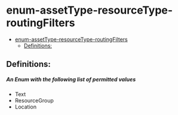 <a name="enum-assettype-resourcetype-routingfilters"></a>
# enum-assetType-resourceType-routingFilters
* [enum-assetType-resourceType-routingFilters](#enum-assettype-resourcetype-routingfilters)
    * [Definitions:](#enum-assettype-resourcetype-routingfilters-definitions)

<a name="enum-assettype-resourcetype-routingfilters-definitions"></a>
## Definitions:
<a name="enum-assettype-resourcetype-routingfilters-definitions-an-enum-with-the-following-list-of-permitted-values"></a>
##### An Enum with the following list of permitted values
- Text
- ResourceGroup
- Location
